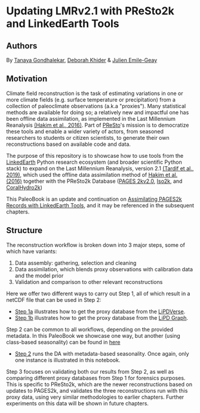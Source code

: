 # Updating LMRv2.1 with PReSto2k and LinkedEarth Tools

## Authors

By [Tanaya Gondhalekar](https://orcid.org/0009-0004-2440-3266), [Deborah Khider](https://orcid.org/0000-0001-7501-8430) & [Julien Emile-Geay](https://orcid.org/0000-0001-5920-4751)

## Motivation

Climate field reconstruction is the task of estimating variations in one or more climate fields (e.g. surface temperature or precipitation) from a collection of paleoclimate observations (a.k.a "proxies"). Many statistical methods are available for doing so; a relatively new and impactful one has been offline data assimilation, as implemented in the Last Millennium Reanalysis [(Hakim et al., 2016)](http://dx.doi.org/10.1002/2016JD024751). Part of [PReSto](https://paleopresto.com)'s mission is to democratize these tools and enable a wider variety of actors, from seasoned researchers to students or citizen scientists, to generate their own reconstructions based on available code and data.  

The purpose of this repository is to showcase how to use tools from the [LinkedEarth](http://linked.earth) Python research ecosystem (and broader scientific Python stack) to expand on the Last Millennium Reanalysis, version 2.1 [(Tardif et al., 2019)](https://doi.org/10.5194/cp-15-1251-2019), which used the offline data assimilation method of [Hakim et al. (2016)](http://dx.doi.org/10.1002/2016JD024751) together with the PReSto2k Database ([PAGES 2kv2.0](http://dx.doi.org/10.1038/sdata.2017.88), [Iso2k](https://lipdverse.org/project/iso2k/), and [CoralHydro2k](https://lipdverse.org/project/coralhydro2k/))  

This PaleoBook is an update and continuation on [Assimilating PAGES2k Records with LinkedEarth Tools](https://linked.earth/reproduce_lmr_pb/README.html), and it may be referenced in the subsequent chapters. 

## Structure

The reconstruction workflow is broken down into 3 major steps, some of which have variants:
1. Data assembly: gathering, selection and cleaning
2. Data assimilation, which blends proxy observations with calibration data and the model prior
3. Validation and comparison to other relevant reconstructions

Here we offer two different ways to carry out Step 1, all of which result in a netCDF file that can be used in Step 2:

- [Step 1a](https://tanaya-g.github.io/pages2k_cfr_pb/notebooks/data_assembly/C01_c_db_assembly_cfr_PAGES2k.html) illustrates how to get the proxy database from the [LiPDVerse](https://lipdverse.org). 
- [Step 1b](https://tanaya-g.github.io/pages2k_cfr_pb/notebooks/data_assembly/C01_b_db_assembly_cfr_PAGES2k.html) illustrates how to get the proxy database from the [LiPD Graph](http://linkedearth.graphdb.mint.isi.edu).

Step 2 can be common to all workflows, depending on the provided metadata. In this PaleoBook we showcase one way, but another (using class-based seasonality) can be found in [here](https://linked.earth/reproduce_lmr_pb/notebooks/data_assimilation/C02_a_DA_with_class_based_seasonality.html
)
- [Step 2](https://linked.earth/presto2k_cfr_pb/README.html#./C02_b_DA_with_individual_seasonality.html)  runs the DA with metadata-based seasonality. Once again, only one instance is illustrated in this notebook. 

Step 3 focuses on validating both our results from Step 2, as well as comparing different proxy databases from Step 1 for forensics purposes. This is specific to PReSto2k, which are the newer reconstructions based on updates to PAGES2k, and validates the three reconstructions run with this proxy data, using very similar methodologies to earlier chapters. Further experiments on this data will be shown in future chapters. 
